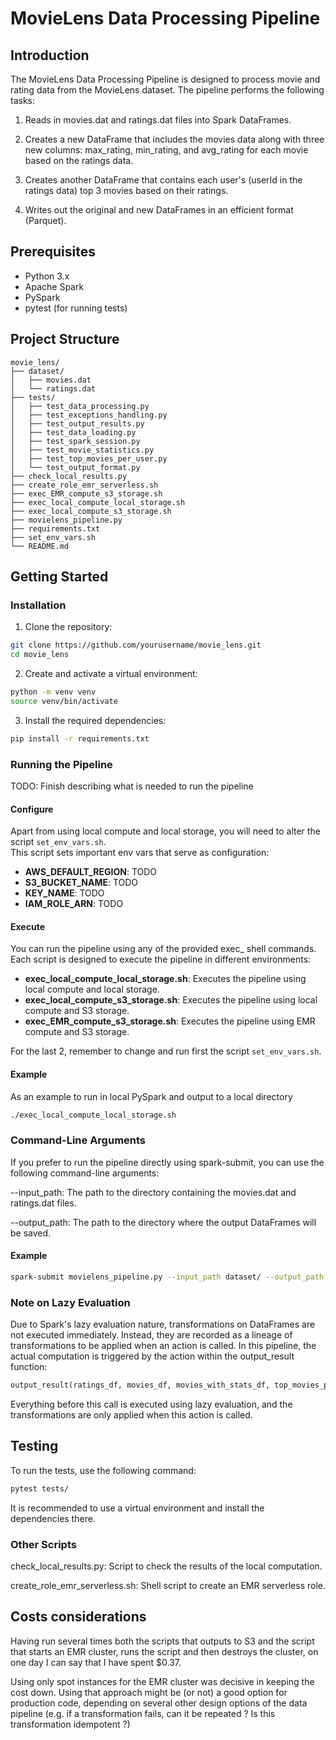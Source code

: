 # MovieLens Data Processing Pipeline

## Introduction

The MovieLens Data Processing Pipeline is designed to process movie and rating data from the MovieLens dataset. The pipeline performs the following tasks:

1. Reads in movies.dat and ratings.dat files into Spark DataFrames.

2. Creates a new DataFrame that includes the movies data along with three new columns: max_rating, min_rating, and avg_rating for each movie based on the ratings data.

3. Creates another DataFrame that contains each user's (userId in the ratings data) top 3 movies based on their ratings.

4. Writes out the original and new DataFrames in an efficient format (Parquet).

## Prerequisites
 - Python 3.x
 - Apache Spark
 - PySpark
 - pytest (for running tests)

## Project Structure

```
movie_lens/
├── dataset/
│   ├── movies.dat
│   └── ratings.dat
├── tests/
│   ├── test_data_processing.py
│   ├── test_exceptions_handling.py
│   ├── test_output_results.py
│   ├── test_data_loading.py
│   ├── test_spark_session.py
│   ├── test_movie_statistics.py
│   ├── test_top_movies_per_user.py
│   └── test_output_format.py
├── check_local_results.py
├── create_role_emr_serverless.sh
├── exec_EMR_compute_s3_storage.sh
├── exec_local_compute_local_storage.sh
├── exec_local_compute_s3_storage.sh
├── movielens_pipeline.py
├── requirements.txt
├── set_env_vars.sh
└── README.md
```

## Getting Started

### Installation

1. Clone the repository:
```sh
git clone https://github.com/yourusername/movie_lens.git
cd movie_lens
```
2. Create and activate a virtual environment:
```sh
python -m venv venv
source venv/bin/activate
```
3. Install the required dependencies:

```sh
pip install -r requirements.txt
```

### Running the Pipeline

TODO: Finish describing what is needed to run the pipeline

#### Configure
Apart from using local compute and local storage, you will need to alter the script `set_env_vars.sh`.  
This script sets important env vars that serve as configuration:
- **AWS_DEFAULT_REGION**: TODO 
- **S3_BUCKET_NAME**: TODO
- **KEY_NAME**: TODO
- **IAM_ROLE_ARN**: TODO

#### Execute
You can run the pipeline using any of the provided exec_ shell commands. Each script is designed to execute the pipeline in different environments:
 - **exec_local_compute_local_storage.sh**: Executes the pipeline using local compute and local storage.
 - **exec_local_compute_s3_storage.sh**: Executes the pipeline using local compute and S3 storage.
 - **exec_EMR_compute_s3_storage.sh**: Executes the pipeline using EMR compute and S3 storage.

For the last 2, remember to change and run first the script `set_env_vars.sh`.

#### Example
As an example to run in local PySpark and output to a local directory
```sh
./exec_local_compute_local_storage.sh
```

### Command-Line Arguments

If you prefer to run the pipeline directly using spark-submit, you can use the following command-line arguments:

--input_path: The path to the directory containing the movies.dat and ratings.dat files.

--output_path: The path to the directory where the output DataFrames will be saved.

#### Example

```sh
spark-submit movielens_pipeline.py --input_path dataset/ --output_path output/
```

### Note on Lazy Evaluation

Due to Spark's lazy evaluation nature, transformations on DataFrames are not executed immediately. Instead, they are recorded as a lineage of transformations to be applied when an action is called. In this pipeline, the actual computation is triggered by the action within the output_result function:

```python
output_result(ratings_df, movies_df, movies_with_stats_df, top_movies_per_user_df, output_base_path)
```

Everything before this call is executed using lazy evaluation, and the transformations are only applied when this action is called.

## Testing

To run the tests, use the following command:

```sh
pytest tests/
```
It is recommended to use a virtual environment and install the dependencies there.

### Other Scripts

check_local_results.py: Script to check the results of the local computation.

create_role_emr_serverless.sh: Shell script to create an EMR serverless role.

## Costs considerations

Having run several times both the scripts that outputs to S3 and the script
that starts an EMR cluster, runs the script and then destroys the cluster,
on one day I can say that I have spent $0.37.  

Using only spot instances for the EMR cluster was decisive in keeping the cost down.
Using that approach might be (or not) a good option for production code, depending 
on several other design options of the data pipeline (e.g. if a transformation fails, 
can it be repeated ? Is this transformation idempotent ?)
